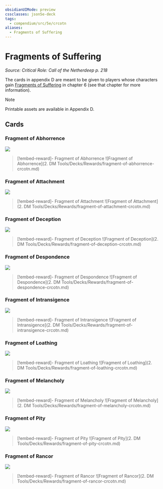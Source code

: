 ```yaml
---
obsidianUIMode: preview
cssclasses: json5e-deck
tags:
  - compendium/src/5e/crcotn
aliases:
  - Fragments of Suffering
---
```

# Fragments of Suffering
*Source: Critical Role: Call of the Netherdeep p. 218*  

The cards in appendix D are meant to be given to players whose characters gain [Fragments of Suffering](fragments-of-suffering-crcotn.md) in chapter 6 (see that chapter for more information).

> [!note]
> Printable assets are available in Appendix D.

## Cards

### Fragment of Abhorrence
![](fragment-of-abhorrence.webp#card)
> [!embed-reward]- Fragment of Abhorrence
> ![Fragment of Abhorrence](2. DM Tools/Decks/Rewards/fragment-of-abhorrence-crcotn.md)

### Fragment of Attachment
![](fragment-of-attachment.webp#card)
> [!embed-reward]- Fragment of Attachment
> ![Fragment of Attachment](2. DM Tools/Decks/Rewards/fragment-of-attachment-crcotn.md)

### Fragment of Deception
![](fragment-of-deception.webp#card)
> [!embed-reward]- Fragment of Deception
> ![Fragment of Deception](2. DM Tools/Decks/Rewards/fragment-of-deception-crcotn.md)

### Fragment of Despondence
![](fragment-of-despondence.webp#card)
> [!embed-reward]- Fragment of Despondence
> ![Fragment of Despondence](2. DM Tools/Decks/Rewards/fragment-of-despondence-crcotn.md)

### Fragment of Intransigence
![](fragment-of-intransigence.webp#card)
> [!embed-reward]- Fragment of Intransigence
> ![Fragment of Intransigence](2. DM Tools/Decks/Rewards/fragment-of-intransigence-crcotn.md)

### Fragment of Loathing
![](fragment-of-loathing.webp#card)
> [!embed-reward]- Fragment of Loathing
> ![Fragment of Loathing](2. DM Tools/Decks/Rewards/fragment-of-loathing-crcotn.md)

### Fragment of Melancholy
![](fragment-of-melancholy.webp#card)
> [!embed-reward]- Fragment of Melancholy
> ![Fragment of Melancholy](2. DM Tools/Decks/Rewards/fragment-of-melancholy-crcotn.md)

### Fragment of Pity
![](fragment-of-pity.webp#card)
> [!embed-reward]- Fragment of Pity
> ![Fragment of Pity](2. DM Tools/Decks/Rewards/fragment-of-pity-crcotn.md)

### Fragment of Rancor
![](fragment-of-rancor.webp#card)
> [!embed-reward]- Fragment of Rancor
> ![Fragment of Rancor](2. DM Tools/Decks/Rewards/fragment-of-rancor-crcotn.md)